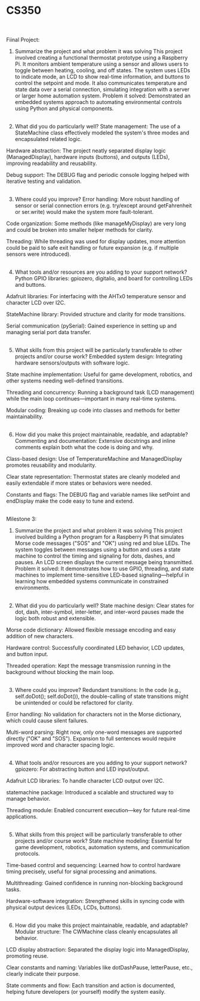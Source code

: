 # CS350 <br /> <br />
Fiinal Project: <br />
1. Summarize the project and what problem it was solving
This project involved creating a functional thermostat prototype using a Raspberry Pi. It monitors ambient temperature using a sensor and allows users to toggle between heating, cooling, and off states. The system uses LEDs to indicate mode, an LCD to show real-time information, and buttons to control the setpoint and mode. It also communicates temperature and state data over a serial connection, simulating integration with a server or larger home automation system.
Problem it solved: Demonstrated an embedded systems approach to automating environmental controls using Python and physical components. <br /><br />

2. What did you do particularly well?
State management: The use of a StateMachine class effectively modeled the system's three modes and encapsulated related logic. <br />

Hardware abstraction: The project neatly separated display logic (ManagedDisplay), hardware inputs (buttons), and outputs (LEDs), improving readability and reusability. <br />

Debug support: The DEBUG flag and periodic console logging helped with iterative testing and validation. <br /><br />

3. Where could you improve?
Error handling: More robust handling of sensor or serial connection errors (e.g. try/except around getFahrenheit or ser.write) would make the system more fault-tolerant.

Code organization: Some methods (like manageMyDisplay) are very long and could be broken into smaller helper methods for clarity.

Threading: While threading was used for display updates, more attention could be paid to safe exit handling or future expansion (e.g. if multiple sensors were introduced). <br /><br />

4. What tools and/or resources are you adding to your support network?
Python GPIO libraries: gpiozero, digitalio, and board for controlling LEDs and buttons.<br />

Adafruit libraries: For interfacing with the AHTx0 temperature sensor and character LCD over I2C. <br />

StateMachine library: Provided structure and clarity for mode transitions. <br />

Serial communication (pySerial): Gained experience in setting up and managing serial port data transfer. <br /><br />

5. What skills from this project will be particularly transferable to other projects and/or course work?
Embedded system design: Integrating hardware sensors/outputs with software logic. <br />

State machine implementation: Useful for game development, robotics, and other systems needing well-defined transitions. <br />

Threading and concurrency: Running a background task (LCD management) while the main loop continues—important in many real-time systems. <br />

Modular coding: Breaking up code into classes and methods for better maintainability. <br /><br />

6. How did you make this project maintainable, readable, and adaptable?
Commenting and documentation: Extensive docstrings and inline comments explain both what the code is doing and why. <br />

Class-based design: Use of TemperatureMachine and ManagedDisplay promotes reusability and modularity. <br />

Clear state representation: Thermostat states are cleanly modeled and easily extendable if more states or behaviors were needed. <br />

Constants and flags: The DEBUG flag and variable names like setPoint and endDisplay make the code easy to tune and extend. <br /><br />

Milestone 3: <br />
1. Summarize the project and what problem it was solving
This project involved building a Python program for a Raspberry Pi that simulates Morse code messages ("SOS" and "OK") using red and blue LEDs. The system toggles between messages using a button and uses a state machine to control the timing and signaling for dots, dashes, and pauses. An LCD screen displays the current message being transmitted. <br />
Problem it solved: It demonstrates how to use GPIO, threading, and state machines to implement time-sensitive LED-based signaling—helpful in learning how embedded systems communicate in constrained environments. <br /><br />

2. What did you do particularly well?
State machine design: Clear states for dot, dash, inter-symbol, inter-letter, and inter-word pauses made the logic both robust and extensible.<br />

Morse code dictionary: Allowed flexible message encoding and easy addition of new characters.<br />

Hardware control: Successfully coordinated LED behavior, LCD updates, and button input.<br />

Threaded operation: Kept the message transmission running in the background without blocking the main loop.<br /><br />

3. Where could you improve?
Redundant transitions: In the code (e.g., self.doDot(); self.doDot()), the double-calling of state transitions might be unintended or could be refactored for clarity.<br />

Error handling: No validation for characters not in the Morse dictionary, which could cause silent failures.<br />

Multi-word parsing: Right now, only one-word messages are supported directly ("OK" and "SOS"). Expansion to full sentences would require improved word and character spacing logic.<br /><br />

4. What tools and/or resources are you adding to your support network?
gpiozero: For abstracting button and LED input/output.<br />

Adafruit LCD libraries: To handle character LCD output over I2C.<br />

statemachine package: Introduced a scalable and structured way to manage behavior.<br />

Threading module: Enabled concurrent execution—key for future real-time applications.<br /><br />

5. What skills from this project will be particularly transferable to other projects and/or course work?
State machine modeling: Essential for game development, robotics, automation systems, and communication protocols.<br />

Time-based control and sequencing: Learned how to control hardware timing precisely, useful for signal processing and animations.<br />

Multithreading: Gained confidence in running non-blocking background tasks.<br />

Hardware-software integration: Strengthened skills in syncing code with physical output devices (LEDs, LCDs, buttons).<br /><br />

6. How did you make this project maintainable, readable, and adaptable?
Modular structure: The CWMachine class cleanly encapsulates all behavior.<br />

LCD display abstraction: Separated the display logic into ManagedDisplay, promoting reuse.<br />

Clear constants and naming: Variables like dotDashPause, letterPause, etc., clearly indicate their purpose.<br />

State comments and flow: Each transition and action is documented, helping future developers (or yourself) modify the system easily.<br /><br />
